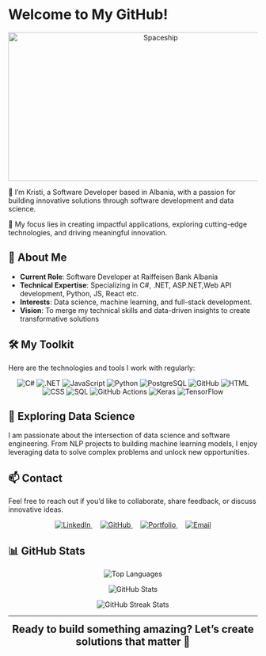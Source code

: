 # Welcome to My GitHub!

<p align="center">
  <img src="https://cdn.mos.cms.futurecdn.net/wX86WNfZwLGLqhRapYsX9D-1200-80.gif" alt="Spaceship" width="600" height="300">
</p>

🚀 I’m Kristi, a Software Developer based in Albania, with a passion for building innovative solutions through software development and data science. 

🚀 My focus lies in creating impactful applications, exploring cutting-edge technologies, and driving meaningful innovation.

## 📰 About Me

- **Current Role**: Software Developer at Raiffeisen Bank Albania
- **Technical Expertise**: Specializing in C#, .NET, ASP.NET,Web API development, Python, JS, React etc.
- **Interests**: Data science, machine learning, and full-stack development.
- **Vision**: To merge my technical skills and data-driven insights to create transformative solutions

## 🛠️ My Toolkit

Here are the technologies and tools I work with regularly:
<p align="center">
  <img src="https://img.shields.io/badge/-C%23-05122A?style=for-the-badge&logo=c-sharp&logoColor=white" alt="C#">
  <img src="https://img.shields.io/badge/-.NET-05122A?style=for-the-badge&logo=dot-net" alt=".NET">
  <img src="https://img.shields.io/badge/-JavaScript-05122A?style=for-the-badge&logo=javascript" alt="JavaScript">
  <img src="https://img.shields.io/badge/-Python-05122A?style=for-the-badge&logo=python" alt="Python">
  <img src="https://img.shields.io/badge/-PostgreSQL-05122A?style=for-the-badge&logo=postgresql" alt="PostgreSQL">
  <img src="https://img.shields.io/badge/-GitHub-05122A?style=for-the-badge&logo=github" alt="GitHub">
  <img src="https://img.shields.io/badge/-HTML-05122A?style=for-the-badge&logo=html5" alt="HTML">
  <img src="https://img.shields.io/badge/-CSS-05122A?style=for-the-badge&logo=css3&logoColor=1572B6" alt="CSS">
  <img src="https://img.shields.io/badge/-SQL-05122A?style=for-the-badge&logo=sql" alt="SQL">
  <img src="https://img.shields.io/badge/-GitHub%20Actions-05122A?style=for-the-badge&logo=github-actions" alt="GitHub Actions">
  <img src="https://img.shields.io/badge/-Keras-05122A?style=for-the-badge&logo=keras&logoColor=D00000" alt="Keras">
  <img src="https://img.shields.io/badge/-TensorFlow-05122A?style=for-the-badge&logo=tensorflow&logoColor=FF6F00" alt="TensorFlow">
</p>

## 🌌 Exploring Data Science

I am passionate about the intersection of data science and software engineering. From NLP projects to building machine learning models, I enjoy leveraging data to solve complex problems and unlock new opportunities.

## 📫 Contact

Feel free to reach out if you’d like to collaborate, share feedback, or discuss innovative ideas.

<p align="center">
  <a href="https://linkedin.com/in/kristi-shqau">
    <img src="https://img.shields.io/badge/LinkedIn-0A66C2?style=for-the-badge&logo=linkedin&logoColor=white" alt="LinkedIn">
  </a>
  &nbsp;&nbsp;&nbsp;
  <a href="https://github.com/kristishqau">
    <img src="https://img.shields.io/badge/GitHub-181717?style=for-the-badge&logo=github&logoColor=white" alt="GitHub">
  </a>
  &nbsp;&nbsp;&nbsp;
  <a href="https://kristishqau.netlify.app/">
    <img src="https://img.shields.io/badge/Portfolio-000000?style=for-the-badge" alt="Portfolio">
  </a>
  &nbsp;&nbsp;&nbsp;
  <a href="mailto:shqaukristi4@gmail.com">
    <img src="https://img.shields.io/badge/Email-D14836?style=for-the-badge&logo=gmail&logoColor=white" alt="Email">
  </a>
</p>

## 📊 GitHub Stats  

<p align="center">
  <img src="https://github-readme-stats.vercel.app/api/top-langs/?username=kristishqau&layout=compact&theme=tokyonight&hide_border=true" alt="Top Languages">
</p>

<p align="center">
  <img src="https://github-readme-stats.vercel.app/api?username=kristishqau&show_icons=true&theme=radical&hide_border=true" alt="GitHub Stats">
</p>

<p align="center">
  <img src="https://github-readme-streak-stats.herokuapp.com?user=kristishqau&theme=tokyonight&hide_border=true" alt="GitHub Streak Stats">
</p>

---

<p align="center">
  <strong style="font-size: 1.5em;">Ready to build something amazing? Let’s create solutions that matter 🚀</strong>
</p>